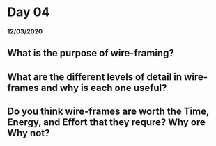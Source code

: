 # Day 04
__12/03/2020__

## What is the purpose of wire-framing?



## What are the different levels of detail in wire-frames and why is each one useful?



## Do you think wire-frames are worth the Time, Energy, and Effort that they requre? Why ore Why not?


